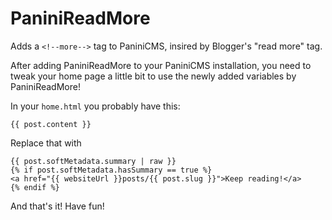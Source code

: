 # PaniniReadMore
Adds a `<!--more-->` tag to PaniniCMS, insired by Blogger's "read more" tag.

After adding PaniniReadMore to your PaniniCMS installation, you need to tweak your home page a little bit to use the newly added variables by PaniniReadMore!

In your `home.html` you probably have this:
```
{{ post.content }}
```

Replace that with
```
{{ post.softMetadata.summary | raw }}
{% if post.softMetadata.hasSummary == true %}
<a href="{{ websiteUrl }}posts/{{ post.slug }}">Keep reading!</a>
{% endif %}
```
And that's it! Have fun!
